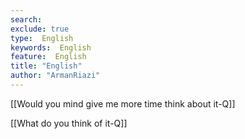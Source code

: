 ```yaml
---
search:
exclude: true
type:  English
keywords:  English
feature:  English
title: "English"
author: "ArmanRiazi"
---
```


[[Would you mind give me more time think about it-Q]]

[[What do you think of it-Q]]



